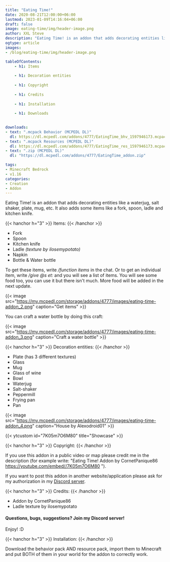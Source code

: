 ```yaml
---
title: "Eating Time!"
date: 2020-08-21T12:00:00+06:00
lastmod: 2023-01-09T14:16:04+06:00
draft: false
image: eating-time/img/header-image.png
author: XXL Steve
description: "Eating Time! is an addon that adds decorating entities like a waterjug, salt shaker, plate, mug, etc. It also adds some items like a fork, spoon, ladle and kitchen knife."
ogtype: article
images:
- /blog/eating-time/img/header-image.png

tableOfContents:
    - h1: Items
      
    - h1: Decoration entities
      
    - h1: Copyright
      
    - h1: Credits
      
    - h1: Installation
      
    - h1: Downloads
      

downloads:
- text: ".mcpack Behavior (MCPEDL DL)"
  dl: https://dl.mcpedl.com/addons/4777/EatingTime_bhv_1597946173.mcpack"
- text: ".mcpack Resources (MCPEDL DL)"
  dl: https://dl.mcpedl.com/addons/4777/EatingTime_res_1597946173.mcpack"
- text: ".zip (MCPEDL DL)"
  dl: "https://dl.mcpedl.com/addons/4777/EatingTime_addon.zip"

tags:
- Minecraft Bedrock
- v1.16
categories:
- Creation
- Addon
---
```


Eating Time! is an addon that adds decorating entities like a waterjug, salt shaker, plate, mug, etc. It also adds some items like a fork, spoon, ladle and kitchen knife.

{{< hanchor h="3" >}}
Items:
{{< /hanchor >}}

- Fork
- Spoon
- Kitchen knife
- Ladle *(texture by ilosemypotato)*
- Napkin
- Bottle & Water bottle

To get these items, write */function items* in the chat. Or to get an individual item, write */give @s et:* and you will see a list of items. You will see some food too, you can use it but there isn't much. More food will be added in the next update.

{{< image src="https://my.mcpedl.com/storage/addons/4777/images/eating-time-addon_2.png" caption="Get items"  >}}

You can craft a water bottle by doing this craft:

{{< image src="https://my.mcpedl.com/storage/addons/4777/images/eating-time-addon_3.png" caption="Craft a water bottle"  >}}

{{< hanchor h="3" >}}
Decoration entities:
{{< /hanchor >}}

- Plate (has 3 different textures)
- Glass
- Mug
- Glass of wine
- Bowl
- Waterjug
- Salt-shaker
- Peppermill
- Frying pan
- Pan

{{< image src="https://my.mcpedl.com/storage/addons/4777/images/eating-time-addon_4.png" caption="House by Alexodroid01"  >}}

{{< ytcustom id="7K05m7O6M80" title="Showcase" >}}

{{< hanchor h="3" >}}
Copyright:
{{< /hanchor >}}

If you use this addon in a public video or map please credit me in the description (for example write: "Eating Time! Addon by CornetPanique86 https://youtube.com/embed//7K05m7O6M80 ").

If you want to post this addon in another website/application please ask for my authorization in my [Discord server](https://discord.gg/dJJyryc).

{{< hanchor h="3" >}}
Credits:
{{< /hanchor >}}

- Addon by CornetPanique86
- Ladle texture by ilosemypotato


#### Questions, bugs, suggestions? Join my Discord server!


Enjoy! :D

{{< hanchor h="3" >}}
Installation:
{{< /hanchor >}}

Download the behavior pack AND resource pack, import them to Minecraft and put BOTH of them in your world for the addon to correctly work.